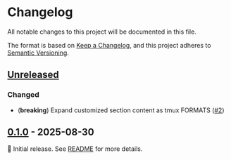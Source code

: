 # Changelog

All notable changes to this project will be documented in this file.

The format is based on [Keep a Changelog](https://keepachangelog.com/en/1.1.0/),
and this project adheres to
[Semantic Versioning](https://semver.org/spec/v2.0.0.html).

<!--
Here's a template for each release section. This file should only include updates
that are noticeable to end users between two releases. For developers, this project
follows <https://www.conventionalcommits.org/en/v1.0.0/> to track changes.

## [1.0.0] - YYYY-MM-DD

### Added

- (**breaking**) Always place breaking changes at the top of each subsection.
- Append other changes in chronological order under the appropriate subsection.
- Additionally, you may use `{{variable name}}` as a placeholder for the value
  of a named variable, which includes:
  - `PRNUM`: the number of the pull request
  - `DATE`: the date in `YYYY-MM-DD` format whenever the pull request is updated

### Changed

### Deprecated

### Removed

### Fixed

### Security

[1.0.0]: https://github.com/user/repo/compare/v0.0.0..v1.0.0
-->

## [Unreleased]

### Changed

- (**breaking**) Expand customized section content as tmux FORMATS ([#2])

[#2]: https://github.com/loichyan/tmux-toggle-popup/pull/2

## [0.1.0] - 2025-08-30

🎉 Initial release. See
[README](https://github.com/loichyan/tmux-base16/blob/v0.1.0/README.md) for more
details.

[0.1.0]: https://github.com/loichyan/tmux-base16/tree/v0.1.0
[Unreleased]: https://github.com/loichyan/tmux-base16/compare/v0.1.0..HEAD
